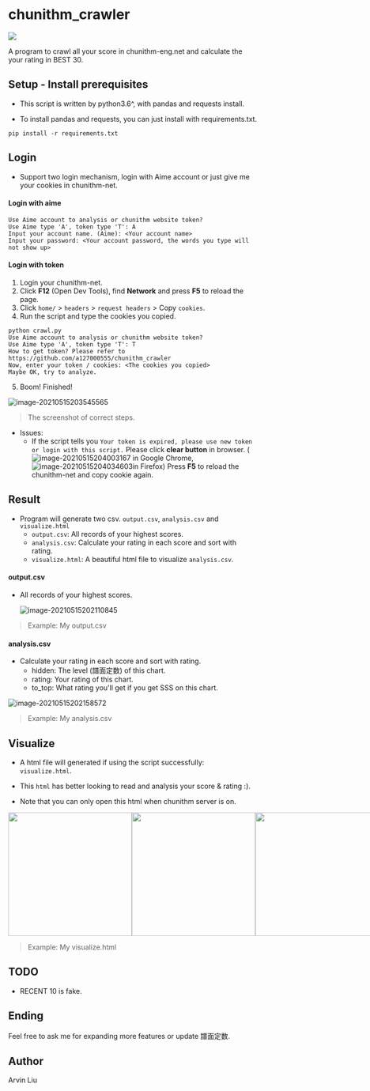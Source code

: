 

# chunithm_crawler

![](https://chunithm-net-eng.com/mobile/images/logo.png)

A program to crawl all your score in chunithm-eng.net and calculate the your rating in BEST 30.

## Setup - Install prerequisites

* This script is written by python3.6^, with pandas and requests install.

* To install pandas and requests, you can just install with requirements.txt.

```
pip install -r requirements.txt
```

## Login

* Support two login mechanism, login with Aime account or just give me your cookies in chunithm-net.

#### Login with aime

```
Use Aime account to analysis or chunithm website token? 
Use Aime type 'A', token type 'T': A
Input your account name. (Aime): <Your account name>
Input your password: <Your account password, the words you type will not show up>
```

#### Login with token

1. Login your chunithm-net.
2. Click **F12** (Open Dev Tools), find **Network** and press **F5** to reload the page.
3. Click `home/`  > `headers` > `request headers` > Copy `cookies`.
4. Run the script and type the cookies you copied.

```
python crawl.py
Use Aime account to analysis or chunithm website token? 
Use Aime type 'A', token type 'T': T
How to get token? Please refer to https://github.com/a127000555/chunithm_crawler
Now, enter your token / cookies: <The cookies you copied>
Maybe OK, try to analyze.
```

5. Boom! Finished!

![image-20210515203545565](https://i.imgur.com/0J5NNAH.png)

> The screenshot of correct steps.

* Issues:
  * If the script tells you `Your token is expired, please use new token or login with this script.` Please click **clear button** in browser. (![image-20210515204003167](https://i.imgur.com/n5FJMxH.png) in Google Chrome, ![image-20210515204034603](https://i.imgur.com/WBrHbZJ.png)in Firefox) Press **F5** to reload the chunithm-net and copy cookie again.

## Result

* Program will generate two csv. `output.csv`, `analysis.csv` and `visualize.html`
  * `output.csv`: All records of your highest scores.
  * `analysis.csv`: Calculate your rating in each score and sort with rating. 
  * `visualize.html`: A beautiful html file to visualize `analysis.csv`.

#### output.csv

* All records of your highest scores.

  ![image-20210515202110845](https://i.imgur.com/G6T4rEu.png)

> Example: My output.csv

#### analysis.csv

* Calculate your rating in each score and sort with rating. 
  * hidden: The level (譜面定数) of this chart.
  * rating: Your rating of this chart.
  * to_top: What rating you'll get if you get SSS on this chart.

![image-20210515202158572](https://i.imgur.com/CPS5PKd.png)

> Example: My analysis.csv

## Visualize

* A html file will generated if using the script successfully: `visualize.html`.
* This `html` has better looking to read and analysis your score & rating :).

* Note that you can only open this html when chunithm server is on.

<div style="display:flex">
    <img src="https://i.imgur.com/t3XRcLG.png" width=250px>
    <img src="https://i.imgur.com/dQMzI98.png" width=250px>
    <img src="https://i.imgur.com/HrEUvwi.png" width=250px>
</div>

> Example: My visualize.html

## TODO

* RECENT 10 is fake.

## Ending

Feel free to ask me for expanding more features or update 譜面定数.

## Author

Arvin Liu
